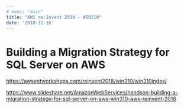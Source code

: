 ```yaml
---
# menu: "main"
title: "AWS re:Invent 2018 - WIN310"
date: '2018-11-16'
---
```

# Building a Migration Strategy for SQL Server on AWS

https://awsentworkshops.com/reinvent2018/win310/win310index/

https://www.slideshare.net/AmazonWebServices/handson-building-a-migration-strategy-for-sql-server-on-aws-win310-aws-reinvent-2018